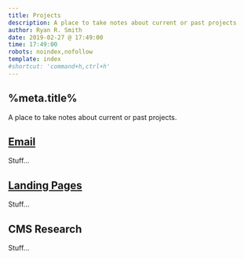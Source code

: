 ```yaml
---
title: Projects
description: A place to take notes about current or past projects
author: Ryan R. Smith
date: 2019-02-27 @ 17:49:00
time: 17:49:00
robots: noindex,nofollow
template: index
#shortcut: 'command+h,ctrl+h'
---
```


## %meta.title%
A place to take notes about current or past projects.

## [Email](/projects/email "Email project notes")
Stuff...

## [Landing Pages](/process/landing "Landing Page project notes")
Stuff...

## CMS Research
Stuff...
